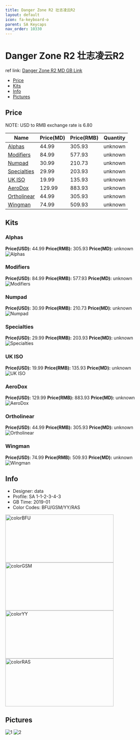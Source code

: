 ```yaml
---
title: Danger Zone R2 壮志凌云R2
layout: default
icon: fa-keyboard-o
parent: SA Keycaps
nav_order: 10330
---
```


# Danger Zone R2 壮志凌云R2

ref link: [Danger Zone R2 MD GB Link](https://www.massdrop.com/buy/danger-zone-sa-keycap-set)

* [Price](#price)
* [Kits](#kits)
* [Info](#info)
* [Pictures](#pictures)


## Price  
NOTE: USD to RMB exchange rate is 6.80

| Name          | Price(MD)    |  Price(RMB) | Quantity |
| ------------- | ------------ |  ---------- | -------- |
|[Alphas](#alphas)|44.99|305.93|unknown|
|[Modifiers](#modifiers)|84.99|577.93|unknown|
|[Numpad](#numpad)|30.99|210.73|unknown|
|[Specialties](#specialties)|29.99|203.93|unknown|
|[UK ISO](#ukiso)|19.99|135.93|unknown|
|[AeroDox](#aerodox)|129.99|883.93|unknown|
|[Ortholinear](#ortholinear)|44.99|305.93|unknown|
|[Wingman](#wingman)|74.99|509.93|unknown|


## Kits
### Alphas
**Price(USD):** 44.99    **Price(RMB):** 305.93    **Price(MD):** unknown    
<img src="{{ 'assets/images/sa-keycaps/dangerzoner2/kits_pics/alphas.jpg' | relative_url }}" alt="Alphas" class="image featured">

### Modifiers
**Price(USD):** 84.99    **Price(RMB):** 577.93    **Price(MD):** unknown    
<img src="{{ 'assets/images/sa-keycaps/dangerzoner2/kits_pics/modifiers.jpg' | relative_url }}" alt="Modifiers" class="image featured">

### Numpad
**Price(USD):** 30.99    **Price(RMB):** 210.73    **Price(MD):** unknown    
<img src="{{ 'assets/images/sa-keycaps/dangerzoner2/kits_pics/numpad.jpg' | relative_url }}" alt="Numpad" class="image featured">

### Specialties
**Price(USD):** 29.99    **Price(RMB):** 203.93    **Price(MD):** unknown    
<img src="{{ 'assets/images/sa-keycaps/dangerzoner2/kits_pics/specialties.jpg' | relative_url }}" alt="Specialties" class="image featured">

### UK ISO
**Price(USD):** 19.99    **Price(RMB):** 135.93    **Price(MD):** unknown    
<img src="{{ 'assets/images/sa-keycaps/dangerzoner2/kits_pics/uk-iso.jpg' | relative_url }}" alt="UK ISO" class="image featured">

### AeroDox
**Price(USD):** 129.99    **Price(RMB):** 883.93    **Price(MD):** unknown    
<img src="{{ 'assets/images/sa-keycaps/dangerzoner2/kits_pics/aerodox.jpg' | relative_url }}" alt="AeroDox" class="image featured">

### Ortholinear
**Price(USD):** 44.99    **Price(RMB):** 305.93    **Price(MD):** unknown    
<img src="{{ 'assets/images/sa-keycaps/dangerzoner2/kits_pics/ortholinear.jpg' | relative_url }}" alt="Ortholinear" class="image featured">

### Wingman
**Price(USD):** 74.99    **Price(RMB):** 509.93    **Price(MD):** unknown    
<img src="{{ 'assets/images/sa-keycaps/dangerzoner2/kits_pics/wingman.jpg' | relative_url }}" alt="Wingman" class="image featured">


## Info
* Designer: data
* Profile: SA 1-1-2-3-4-3
* GB Time: 2019-01
* Color Codes: BFU/GSM/YY/RAS  
<img src="{{ 'assets/images/sa-keycaps/SP_ColorCodes/abs/SP_Abs_ColorCodes_BFU.png' | relative_url }}" alt="colorBFU" height="150" width="340">
<img src="{{ 'assets/images/sa-keycaps/SP_ColorCodes/abs/SP_Abs_ColorCodes_GSM.png' | relative_url }}" alt="colorGSM" height="150" width="340">
<img src="{{ 'assets/images/sa-keycaps/SP_ColorCodes/abs/SP_Abs_ColorCodes_YY.png' | relative_url }}" alt="colorYY" height="150" width="340">
<img src="{{ 'assets/images/sa-keycaps/SP_ColorCodes/abs/SP_Abs_ColorCodes_RAS.png' | relative_url }}" alt="colorRAS" height="150" width="340">


## Pictures
<img src="{{ 'assets/images/sa-keycaps/dangerzoner2/rendering_pics/1.jpg' | relative_url }}" alt="1" class="image featured">
<img src="{{ 'assets/images/sa-keycaps/dangerzoner2/rendering_pics/2.jpg' | relative_url }}" alt="2" class="image featured">
